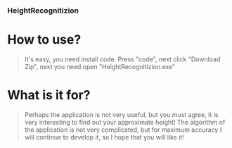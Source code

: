 ### **HeightRecognitizion**
# How to use?
> It's easy, you need install code. Press "code", next click "Download Zip", next you need open "HeightRecognitizion.exe"
# What is it for?
> Perhaps the application is not very useful, but you must agree, it is very interesting to find out your approximate height! The algorithm of the application is not very complicated, but for maximum accuracy I will continue to develop it, so I hope that you will like it!
